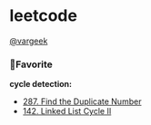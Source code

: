 # leetcode

[@vargeek](https://leetcode.com/vargeek/)

### Favorite
**cycle detection:**
- [287. Find the Duplicate Number](https://leetcode.com/problems/find-the-duplicate-number/description/)
- [142. Linked List Cycle II](https://leetcode.com/problems/linked-list-cycle-ii/description/)